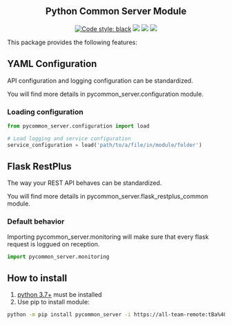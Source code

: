 <h2 align="center">Python Common Server Module</h2>

<p align="center">
<a href="https://github.com/psf/black"><img alt="Code style: black" src="https://img.shields.io/badge/code%20style-black-000000.svg"></a>
<a href='https://pse.tools.digital.engie.com/drm-all.gem/job/team/view/Python%20modules/job/pycommon_server/job/master/'><img src='https://pse.tools.digital.engie.com/drm-all.gem/buildStatus/icon?job=team/pycommon_server/master'></a>
<a href='https://pse.tools.digital.engie.com/drm-all.gem/job/team/view/Python%20modules/job/pycommon_server/job/master/cobertura/'><img src='https://pse.tools.digital.engie.com/drm-all.gem/buildStatus/icon?job=team/pycommon_server/master&config=testCoverage'></a>
<a href='https://pse.tools.digital.engie.com/drm-all.gem/job/team/view/Python%20modules/job/pycommon_server/job/master/lastSuccessfulBuild/testReport/'><img src='https://pse.tools.digital.engie.com/drm-all.gem/buildStatus/icon?job=team/pycommon_server/master&config=testCount'></a>
</p>

This package provides the following features:

## YAML Configuration ##

API configuration and logging configuration can be standardized.

You will find more details in pycommon_server.configuration module.

### Loading configuration ###

```python
from pycommon_server.configuration import load

# Load logging and service configuration
service_configuration = load('path/to/a/file/in/module/folder')
```

## Flask RestPlus ##

The way your REST API behaves can be standardized.

You will find more details in pycommon_server.flask_restplus_common module.

### Default behavior ###

Importing pycommon_server.monitoring will make sure that every flask request is loggued on reception. 

```python
import pycommon_server.monitoring
```

## How to install
1. [python 3.7+](https://www.python.org/downloads/) must be installed
2. Use pip to install module:
```sh
python -m pip install pycommon_server -i https://all-team-remote:tBa%40W%29tvB%5E%3C%3B2Jm3@artifactory.tools.digital.engie.com/artifactory/api/pypi/all-team-pypi-prod/simple
```
